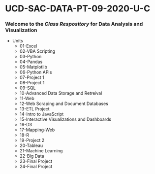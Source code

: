 # UCD-SAC-DATA-PT-09-2020-U-C

### Welcome to the *Class Respository* for Data Analysis and Visualization

* Units
    * 01-Excel
    * 02-VBA Scripting
    * 03-Python
    * 04-Pandas
    * 05-Matplotlib
    * 06-Python APIs
    * 07-Project 1
    * 08-Project 1
    * 09-SQL
    * 10-Advanced Data Storage and Retreival
    * 11-Web
    * 12-Web Scraping and Document Databases
    * 13-ETL Project
    * 14-Intro to JavaScript
    * 15-Interactive Visualizations and Dashboards
    * 16-D3
    * 17-Mapping-Web
    * 18-R
    * 19-Project 2
    * 20-Tableau
    * 21-Machine Learning
    * 22-Big Data
    * 23-Final Project
    * 24-Final Project